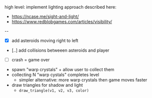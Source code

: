 high level: implement lighting approach described here:

- https://ncase.me/sight-and-light/
- https://www.redblobgames.com/articles/visibility/

--

- [x] add asteroids moving right to left
- [..] add collisions betweeen asteroids and player
- [ ] crash = game over
- spawn "warp crystals" + allow user to collect them
- collecting N "warp cystals" completes level
  - simpler alternative: more warp crystals then game moves faster
- draw triangles for shadow and light
  - `draw_triangle(v1, v2, v3, color)`
